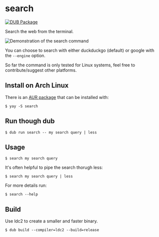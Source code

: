 # search

[![DUB Package](https://img.shields.io/dub/v/search.svg)](https://code.dlang.org/packages/search)

Search the web from the terminal.

![Demonstration of the search command](demo.gif)

You can choose to search with either duckduckgo (default) or google with the `--engine` option.

So far the command is only tested for Linux systems, feel free to contribute/suggest other platforms.

## Install on Arch Linux

There is an [AUR package](https://aur.archlinux.org/packages/search/) that can be installed with:

    $ yay -S search

## Run though dub

    $ dub run search -- my search query | less

## Usage

    $ search my search query

It's often helpful to pipe the search thorugh less:

    $ search my search query | less

For more details run:

    $ search --help

## Build

Use ldc2 to create a smaller and faster binary.

    $ dub build --compiler=ldc2 --build=release
